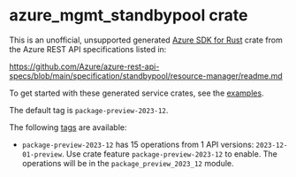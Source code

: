 # azure_mgmt_standbypool crate

This is an unofficial, unsupported generated [Azure SDK for Rust](https://github.com/Azure/azure-sdk-for-rust/tree/legacy) crate from the Azure REST API specifications listed in:

https://github.com/Azure/azure-rest-api-specs/blob/main/specification/standbypool/resource-manager/readme.md

To get started with these generated service crates, see the [examples](https://github.com/Azure/azure-sdk-for-rust/blob/legacy/services/README.md#examples).

The default tag is `package-preview-2023-12`.

The following [tags](https://github.com/Azure/azure-sdk-for-rust/blob/legacy/services/tags.md) are available:

- `package-preview-2023-12` has 15 operations from 1 API versions: `2023-12-01-preview`. Use crate feature `package-preview-2023-12` to enable. The operations will be in the `package_preview_2023_12` module.